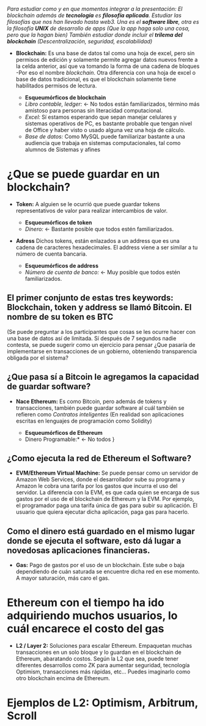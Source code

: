 *Para estudiar como y en que momentos integrar a la presentación: El blockchain además de **tecnología** es **filosofía aplicada**. Estudiar las filosofías que nos han llevado hasta web3. Una es el **software libre**, otra es la filosofía **UNIX** de desarrollo de apps (Que la app haga solo una cosa, pero que la hagan bien)  También estudiar donde incluír el **trilema del blockchain** (Descentralización, seguridad, escalabilidad)*

- **Blockchain:** Es una base de datos tal como una hoja de excel, pero sin permisos de edición y solamente permite agregar datos nuevos frente a la celda anterior, así que va tomando la forma de una cadena de bloques -Por eso el nombre *blockchain*.
Otra diferencia con una hoja de excel o base de datos tradicional, es que el blockchain solamente tiene habilitados permisos de lectura.

  - **Esqueumórficos de blockchain** 
  - *Libro contable, ledger:* <- No todos están familiarizados, término más amistoso para personas sin literacidad computacional.
  - *Excel:* Sí estamos esperando que sepan manejar celulares y sistemas operativos de PC, es bastante probable que tengan nivel de Office y haber visto o usado alguna vez una hoja de cálculo.
  - *Base de datos:* Como MySQL puede familiarizar bastante a una audiencia que trabaja en sistemas computacionales, tal como alumnos de Sistemas y afines

# ¿Que se puede guardar en un blockchain?

- **Token:** A alguien se le ocurrió que puede guardar tokens representativos de valor para realizar intercambios de valor. 
  - **Esqueumórficos de token** 
  - *Dinero:* <- Bastante posible que todos estén familiarizados.

- **Adress** Dichos tokens, están enlazados a un address que es una cadena de caracteres hexadecimales. El address viene a ser similar a tu número de cuenta bancaria.
  - **Esqueumórficos de address** 
  - *Número de cuenta de banco:* <- Muy posible que todos estén familiarizados.

## El primer conjunto de estas tres keywords: Blockchain, token y address se llamó Bitcoin. El nombre de su token es BTC

(Se puede preguntar a los participantes que cosas se les ocurre hacer con una base de datos así de limitada. Sí después de 7 segundos nadie contesta, se puede sugerir como un ejercicio para pensar ¿Que pasaría de implementarse en transacciones de un gobierno, obteniendo transparencia obligada por el sistema?

## ¿Que pasa sí a Bitcoin le agregamos la capacidad de guardar software?

- **Nace Ethereum:** Es como Bitcoin, pero además de tokens y transacciones, también puede guardar software al cuál también se refieren como *Contratos inteligentes* (En realidad son aplicaciones escritas en lenguajes de programación como Solidity)

  - **Esqueumórficos de Ethereum** 
  - Dinero Programable:* <- No todos }

## ¿Como ejecuta la red de Ethereum el Software?

- **EVM/Ethereum Virtual Machine:** Se puede pensar como un servidor de Amazon Web Services, donde el desarrollador sube su programa y Amazon le cobra una tarifa por los gastos que incurra el uso del servidor. La diferencia con la EVM, es que cada quien se encarga de sus gastos por el uso de el blockchain de Ethereum y la EVM. Por ejemplo, el programador paga una tarifa única de gas para subir su aplicación. El usuario que quiera ejecutar dicha aplicación, paga gas para hacerlo.

## Como el dinero está guardado en el mismo lugar donde se ejecuta el software, esto dá lugar a novedosas aplicaciones financieras.

- **Gas:** Pago de gastos por el uso de un blockchain. Este sube o baja dependiendo de cuán saturada se encuentre dicha red en ese momento. A mayor saturación, más caro el gas.

# Ethereum con el tiempo ha ido adquiriendo muchos usuarios, lo cuál encarece el costo del gas

- **L2 / Layer 2:** Soluciones para escalar Ethereum. Empaquetan muchas transacciones en un solo bloque y lo guardan en el blockchain de Ethereum, abaratando costos. Según la L2 que sea, puede tener diferentes desarrollos como ZK para aumentar seguridad, tecnología Optimism, transacciones más rápidas, etc... Puedes imaginarlo como otro blockchain encima de Ethereum.

# Ejemplos de L2: Optimism, Arbitrum, Scroll
